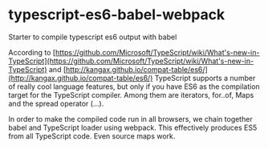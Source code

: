 # typescript-es6-babel-webpack
Starter to compile typescript es6 output with babel

According to [https://github.com/Microsoft/TypeScript/wiki/What's-new-in-TypeScript](https://github.com/Microsoft/TypeScript/wiki/What's-new-in-TypeScript) and [http://kangax.github.io/compat-table/es6/](http://kangax.github.io/compat-table/es6/)
TypeScript supports a number of really cool language features, but only if you have ES6 as the compilation target for the TypeScript
compiler. Among them are iterators, for..of, Maps and the spread operator (...). 

In order to make the compiled code run in all browsers, we chain together babel and TypeScript loader using webpack. This effectively produces ES5 from all TypeScript code. Even source maps work.
